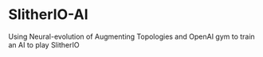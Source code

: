 # SlitherIO-AI
Using Neural-evolution of Augmenting Topologies and OpenAI gym to train an AI to play SlitherIO
